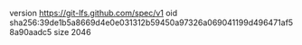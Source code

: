 version https://git-lfs.github.com/spec/v1
oid sha256:39de1b5a8669d4e0e031312b59450a97326a069041199d496471af58a90aadc5
size 2046
